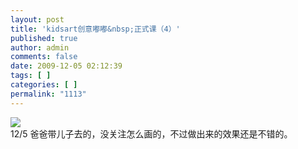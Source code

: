 ```yaml
---
layout: post
title: 'kidsart创意嘟嘟&nbsp;正式课（4）'
published: true
author: admin
comments: false
date: 2009-12-05 02:12:39
tags: [ ]
categories: [ ]
permalink: "1113"
---
```

![][1]  
12/5 爸爸带儿子去的，没关注怎么画的，不过做出来的效果还是不错的。

 [1]: http://xujianian.com/jx/blog/UploadFiles/2009-12/125801254.jpg